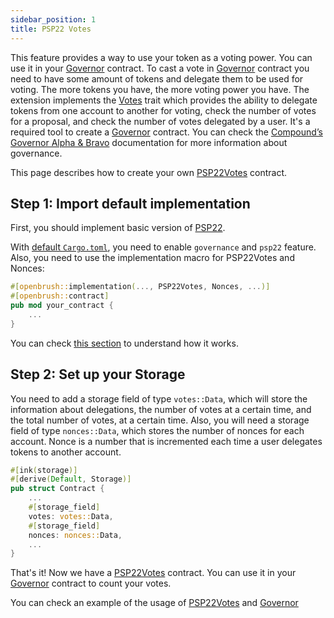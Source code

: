 ```yaml
---
sidebar_position: 1
title: PSP22 Votes
---
```

This feature provides a way to use your token as a voting power. You can use it in your [Governor](../../governance/governor.md) contract.
To cast a vote in [Governor](../../governance/governor.md) contract you need to have some amount of tokens and delegate them to be used for voting.
The more tokens you have, the more voting power you have. The extension implements the [Votes](https://github.com/Brushfam/openbrush-contracts/tree/main/contracts/src/governance/utils/votes) trait which provides the ability to delegate tokens from one account to another for voting,
check the number of votes for a proposal, and check the number of votes delegated by a user.
It's a required tool to create a [Governor](../../governance/governor.md) contract.
You can check the [Compound’s Governor Alpha & Bravo](https://docs.compound.finance/v2/governance/) documentation for more information about governance.

This page describes how to create your own [PSP22Votes](/) contract.
## Step 1: Import default implementation

First, you should implement basic version of [PSP22](../psp22.md).

With [default `Cargo.toml`](../../overview.md/#the-default-toml-of-your-project-with-openbrush),
you need to enable `governance` and `psp22` feature. Also, you need to use the implementation macro
for PSP22Votes and Nonces:
```rust
#[openbrush::implementation(..., PSP22Votes, Nonces, ...)]
#[openbrush::contract]
pub mod your_contract {
    ...
}
```

You can check [this section](../../overview.md/#reuse-implementation-of-traits-from-openbrush) to understand how it works.


## Step 2: Set up your Storage
You need to add a storage field of type `votes::Data`, which will store the information about delegations, the number of votes at a certain time, and the total number of votes, at a certain time.
Also, you will need a storage field of type `nonces::Data`, which stores the number of nonces for each account. Nonce is a number that is incremented each time a user delegates tokens to another account.
```rust
#[ink(storage)]
#[derive(Default, Storage)]
pub struct Contract {
    ...
    #[storage_field]
    votes: votes::Data,
    #[storage_field]
    nonces: nonces::Data,
    ...
}
```
That's it! Now we have a [PSP22Votes](/) contract. You can use it in your [Governor](../../governance/governor.md) contract to count your votes.

You can check an example of the usage of [PSP22Votes](https://github.com/Brushfam/openbrush-contracts/tree/main/examples/psp22_extensions/votes) and [Governor](https://github.com/Brushfam/openbrush-contracts/tree/main/examples/governance/governor)
